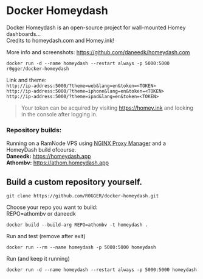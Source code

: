 # Docker Homeydash

Docker Homeydash is an open-source project for wall-mounted Homey dashboards...    
Credits to homeydash.com and Homey.ink!    
   
More info and screenshots: https://github.com/daneedk/homeydash.com   

```
docker run -d --name homeydash --restart always -p 5000:5000 r0gger/docker-homeydash   
```
Link and theme:   
`http://ip-address:5000/?theme=web&lang=en&token=<TOKEN>`   
`http://ip-address:5000/?theme=iphone&lang=en&token=<TOKEN>`   
`http://ip-address:5000/?theme=ipad&lang=en&token=<TOKEN>`    
    
> Your token can be acquired by visiting https://homey.ink and looking in the console after logging in.

### Repository builds:   
Running on a RamNode VPS using [NGINX Proxy Manager](https://github.com/jc21/nginx-proxy-manager) and a HomeyDash build ofcourse.   
**Daneedk:** https://homeydash.app   
**Athombv:** https://athom.homeydash.app    
    
## Build a custom repository yourself.
```
git clone https://github.com/R0GGER/docker-homeydash.git
```

Choose your repo you want to build:   
REPO=athombv or daneedk
```
docker build --build-arg REPO=athombv -t homeydash .
```

Run and test (remove after exit)
```
docker run --rm --name homeydash -p 5000:5000 homeydash
```

Run (and keep it running)
```
docker run -d --name homeydash --restart always -p 5000:5000 homeydash
```
